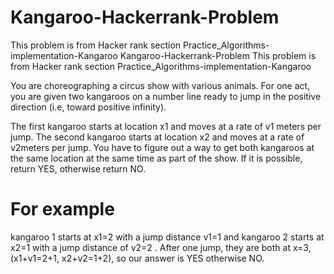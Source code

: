# Kangaroo-Hackerrank-Problem
  This problem is from Hacker rank section Practice_Algorithms-implementation-Kangaroo
  Kangaroo-Hackerrank-Problem
  This problem is from Hacker rank section Practice_Algorithms-implementation-Kangaroo

  You are choreographing a circus show with various animals. For one act, you are given two kangaroos on a number line ready to jump in the   positive direction (i.e, toward positive infinity).

  The first kangaroo starts at location x1 and moves at a rate of v1 meters per jump. 
  The second kangaroo starts at location x2 and moves at a rate of v2meters per jump. 
  You have to figure out a way to get both kangaroos at the same location at the same time as part of the show. 
  If it is possible, return YES, otherwise return NO.

# For example
  kangaroo 1 starts at x1=2 with a jump distance v1=1 and kangaroo 2 starts at x2=1 with a jump distance of v2=2 . After one jump, they are   both at x=3, (x1+v1=2+1, x2+v2=1+2), so our answer is YES otherwise NO.
